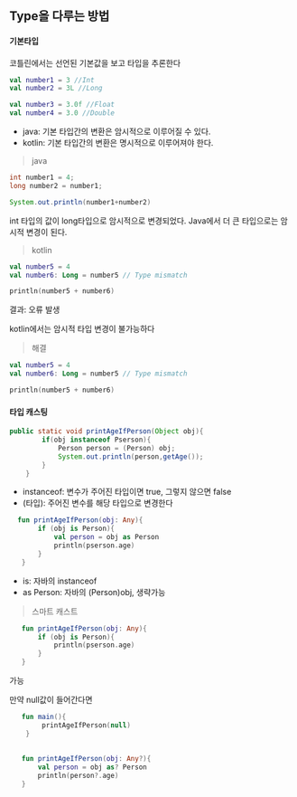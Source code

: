 ## Type을 다루는 방법

#### 기본타입

코틀린에서는 선언된 기본값을 보고 타입을 추론한다

```kotlin
val number1 = 3 //Int
val number2 = 3L //Long

val number3 = 3.0f //Float
val number4 = 3.0 //Double
```

- java: 기본 타입간의 변환은 암시적으로 이루어질 수 있다.
- kotlin: 기본 타입간의 변환은 명시적으로 이루어져야 한다.

>java
```java
int number1 = 4;
long number2 = number1;

System.out.println(number1+number2)
```
int 타입의 값이 long타입으로 암시적으로 변경되었다.
Java에서 더 큰 타입으로는 암시적 변경이 된다.

>kotlin
```kotlin
val number5 = 4
val number6: Long = number5 // Type mismatch

println(number5 + number6)
```
결과: 오류 발생

kotlin에서는 암시적 타입 변경이 불가능하다

> 해결
```kotlin
val number5 = 4
val number6: Long = number5 // Type mismatch

println(number5 + number6)
```

#### 타입 캐스팅
    
```java
public static void printAgeIfPerson(Object obj){
        if(obj instanceof Pserson){
            Person person = (Person) obj;
            System.out.println(person,getAge());
        }
    }
```
- instanceof: 변수가 주어진 타입이면 true, 그렇지 않으면 false
- (타입): 주어진 변수를 해당 타입으로 변경한다


```kotlin
  fun printAgeIfPerson(obj: Any){
       if (obj is Person){
           val person = obj as Person
           println(pserson.age)
       }
   }
```
- is: 자바의 instanceof
- as Person: 자바의 (Person)obj, 생략가능

> 스마트 캐스트
```kotlin
   fun printAgeIfPerson(obj: Any){
       if (obj is Person){
           println(pserson.age)
       }
   }

```
가능

만약 null값이 들어간다면

```kotlin
   fun main(){
        printAgeIfPerson(null)
    }
    
   
   fun printAgeIfPerson(obj: Any?){
       val person = obj as? Person
       println(person?.age)
   }
    
```

